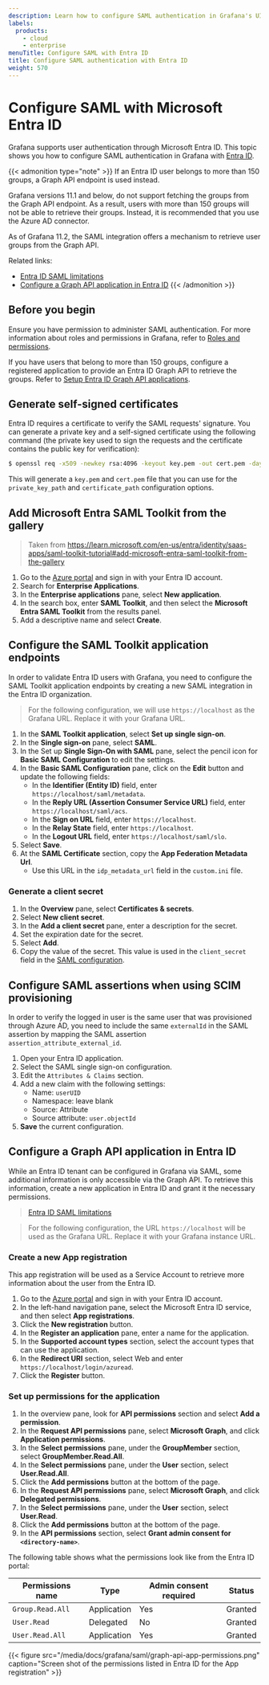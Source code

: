 ```yaml
---
description: Learn how to configure SAML authentication in Grafana's UI.
labels:
  products:
    - cloud
    - enterprise
menuTitle: Configure SAML with Entra ID
title: Configure SAML authentication with Entra ID
weight: 570
---
```


# Configure SAML with Microsoft Entra ID

Grafana supports user authentication through Microsoft Entra ID. This topic shows you how to configure SAML authentication in Grafana with [Entra ID](https://www.microsoft.com/en-us/security/business/identity-access/microsoft-entra-id).

{{< admonition type="note" >}}
If an Entra ID user belongs to more than 150 groups, a Graph API endpoint is used instead.

Grafana versions 11.1 and below, do not support fetching the groups from the Graph API endpoint. As a result, users with more than 150 groups will not be able to retrieve their groups. Instead, it is recommended that you use the Azure AD connector.

As of Grafana 11.2, the SAML integration offers a mechanism to retrieve user groups from the Graph API.

Related links:

- [Entra ID SAML limitations](https://learn.microsoft.com/en-us/entra/identity-platform/id-token-claims-reference#groups-overage-claim)
- [Configure a Graph API application in Entra ID](#configure-a-graph-api-application-in-entra-id)
  {{< /admonition >}}

## Before you begin

Ensure you have permission to administer SAML authentication. For more information about roles and permissions in Grafana, refer to [Roles and permissions](https://grafana.com/docs/grafana/<GRAFANA_VERSION>/administration/roles-and-permissions/).

If you have users that belong to more than 150 groups, configure a registered application to provide an Entra ID Graph API to retrieve the groups. Refer to [Setup Entra ID Graph API applications](#configure-a-graph-api-application-in-azure-ad).

## Generate self-signed certificates

Entra ID requires a certificate to verify the SAML requests' signature. You can generate a private key and a self-signed certificate using the following command (the private key used to sign the requests and the certificate contains the public key for verification):

```sh
$ openssl req -x509 -newkey rsa:4096 -keyout key.pem -out cert.pem -days 365 -nodes
```

This will generate a `key.pem` and `cert.pem` file that you can use for the `private_key_path` and `certificate_path` configuration options.

## Add Microsoft Entra SAML Toolkit from the gallery

> Taken from https://learn.microsoft.com/en-us/entra/identity/saas-apps/saml-toolkit-tutorial#add-microsoft-entra-saml-toolkit-from-the-gallery

1. Go to the [Azure portal](https://portal.azure.com/#home) and sign in with your Entra ID account.
1. Search for **Enterprise Applications**.
1. In the **Enterprise applications** pane, select **New application**.
1. In the search box, enter **SAML Toolkit**, and then select the **Microsoft Entra SAML Toolkit** from the results panel.
1. Add a descriptive name and select **Create**.

## Configure the SAML Toolkit application endpoints

In order to validate Entra ID users with Grafana, you need to configure the SAML Toolkit application endpoints by creating a new SAML integration in the Entra ID organization.

> For the following configuration, we will use `https://localhost` as the Grafana URL. Replace it with your Grafana URL.

1. In the **SAML Toolkit application**, select **Set up single sign-on**.
1. In the **Single sign-on** pane, select **SAML**.
1. In the Set up **Single Sign-On with SAML** pane, select the pencil icon for **Basic SAML Configuration** to edit the settings.
1. In the **Basic SAML Configuration** pane, click on the **Edit** button and update the following fields:
   - In the **Identifier (Entity ID)** field, enter `https://localhost/saml/metadata`.
   - In the **Reply URL (Assertion Consumer Service URL)** field, enter `https://localhost/saml/acs`.
   - In the **Sign on URL** field, enter `https://localhost`.
   - In the **Relay State** field, enter `https://localhost`.
   - In the **Logout URL** field, enter `https://localhost/saml/slo`.
1. Select **Save**.
1. At the **SAML Certificate** section, copy the **App Federation Metadata Url**.
   - Use this URL in the `idp_metadata_url` field in the `custom.ini` file.

### Generate a client secret

1. In the **Overview** pane, select **Certificates & secrets**.
1. Select **New client secret**.
1. In the **Add a client secret** pane, enter a description for the secret.
1. Set the expiration date for the secret.
1. Select **Add**.
1. Copy the value of the secret. This value is used in the `client_secret` field in the [SAML configuration](https://grafana.com/docs/grafana/<GRAFANA_VERSION>/setup-grafana/configure-security/configure-authentication/saml/saml-configuration-options/).

## Configure SAML assertions when using SCIM provisioning

In order to verify the logged in user is the same user that was provisioned through Azure AD, you need to include the same `externalId` in the SAML assertion by mapping the SAML assertion `assertion_attribute_external_id`.

1. Open your Entra ID application.
1. Select the SAML single sign-on configuration.
1. Edit the `Attributes & Claims` section.
1. Add a new claim with the following settings:
   - Name: `userUID`
   - Namespace: leave blank
   - Source: Attribute
   - Source attribute: `user.objectId`
1. **Save** the current configuration.

## Configure a Graph API application in Entra ID

While an Entra ID tenant can be configured in Grafana via SAML, some additional information is only accessible via the Graph API. To retrieve this information, create a new application in Entra ID and grant it the necessary permissions.

> [Entra ID SAML limitations](https://learn.microsoft.com/en-us/entra/identity-platform/id-token-claims-reference#groups-overage-claim)

> For the following configuration, the URL `https://localhost` will be used as the Grafana URL. Replace it with your Grafana instance URL.

### Create a new App registration

This app registration will be used as a Service Account to retrieve more information about the user from the Entra ID.

1. Go to the [Azure portal](https://portal.azure.com/#home) and sign in with your Entra ID account.
1. In the left-hand navigation pane, select the Microsoft Entra ID service, and then select **App registrations**.
1. Click the **New registration** button.
1. In the **Register an application** pane, enter a name for the application.
1. In the **Supported account types** section, select the account types that can use the application.
1. In the **Redirect URI** section, select Web and enter `https://localhost/login/azuread`.
1. Click the **Register** button.

### Set up permissions for the application

1. In the overview pane, look for **API permissions** section and select **Add a permission**.
1. In the **Request API permissions** pane, select **Microsoft Graph**, and click **Application permissions**.
1. In the **Select permissions** pane, under the **GroupMember** section, select **GroupMember.Read.All**.
1. In the **Select permissions** pane, under the **User** section, select **User.Read.All**.
1. Click the **Add permissions** button at the bottom of the page.
1. In the **Request API permissions** pane, select **Microsoft Graph**, and click **Delegated permissions**.
1. In the **Select permissions** pane, under the **User** section, select **User.Read**.
1. Click the **Add permissions** button at the bottom of the page.
1. In the **API permissions** section, select **Grant admin consent for `<directory-name>`**.

The following table shows what the permissions look like from the Entra ID portal:

| Permissions name | Type        | Admin consent required | Status  |
| ---------------- | ----------- | ---------------------- | ------- |
| `Group.Read.All` | Application | Yes                    | Granted |
| `User.Read`      | Delegated   | No                     | Granted |
| `User.Read.All`  | Application | Yes                    | Granted |

{{< figure src="/media/docs/grafana/saml/graph-api-app-permissions.png" caption="Screen shot of the permissions listed in Entra ID for the App registration" >}}
